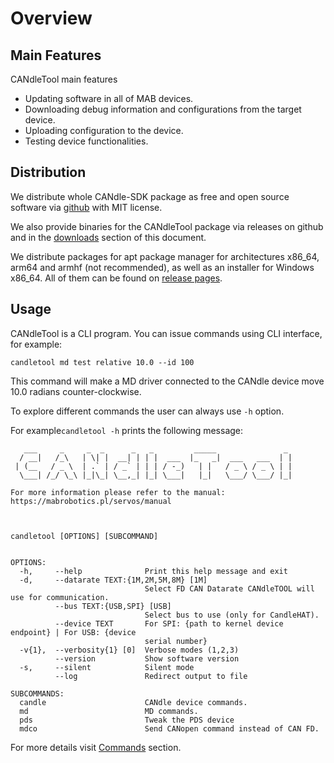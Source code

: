 # Overview

## Main Features
CANdleTool main features
- Updating software in all of MAB devices.
- Downloading debug information and configurations from the target device.
- Uploading configuration to the device.
- Testing device functionalities.


## Distribution

We distribute whole CANdle-SDK package as free and open source software via [github](https://github.com/mabrobotics/CANdle-SDK) with MIT license.

We also provide binaries for the CANdleTool package via releases on github and in the [downloads](downloads) section of this document.

We distribute packages for apt package manager for architectures x86_64, arm64 and armhf (not recommended), as well as an installer for Windows x86_64. All of them can be found on [release pages](https://github.com/mabrobotics/CANdle-SDK/releases).

## Usage

CANdleTool is a CLI program. You can issue commands using CLI interface, for example:

```
candletool md test relative 10.0 --id 100
```

This command will make a MD driver connected to the CANdle device move 10.0 radians counter-clockwise. 

To explore different commands the user can always use `-h` option.

For example`candletool -h` prints the following message:

```
   ___     _     _  _      _   _         _____               _ 
  / __|   /_\   | \| |  __| | | |  ___  |_   _|  ___   ___  | |
 | (__   / _ \  | .` | / _` | | | / -_)   | |   / _ \ / _ \ | |
  \___| /_/ \_\ |_|\_| \__,_| |_| \___|   |_|   \___/ \___/ |_|
                                                               
For more information please refer to the manual: https://mabrobotics.pl/servos/manual 



candletool [OPTIONS] [SUBCOMMAND]


OPTIONS:
  -h,     --help              Print this help message and exit 
  -d,     --datarate TEXT:{1M,2M,5M,8M} [1M]  
                              Select FD CAN Datarate CANdleTOOL will use for communication. 
          --bus TEXT:{USB,SPI} [USB]  
                              Select bus to use (only for CandleHAT). 
          --device TEXT       For SPI: {path to kernel device endpoint} | For USB: {device 
                              serial number} 
  -v{1},  --verbosity{1} [0]  Verbose modes (1,2,3) 
          --version           Show software version 
  -s,     --silent            Silent mode 
          --log               Redirect output to file 

SUBCOMMANDS:
  candle                      CANdle device commands. 
  md                          MD commands. 
  pds                         Tweak the PDS device 
  mdco                        Send CANopen command instead of CAN FD. 

```

For more details visit [Commands](candletool_commands) section.
